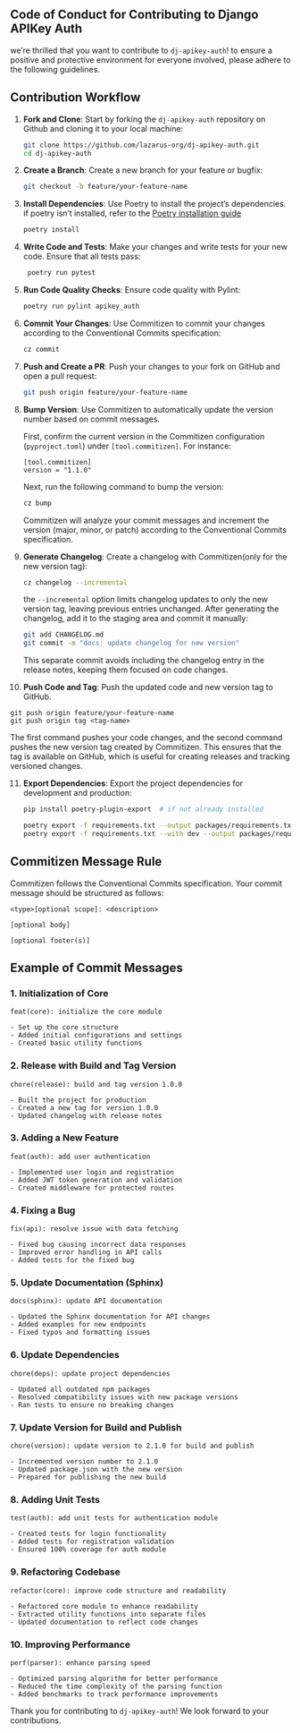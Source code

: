 ## Code of Conduct for Contributing to Django APIKey Auth

we’re thrilled that you want to contribute to `dj-apikey-auth`! to ensure a positive and protective environment for everyone involved, please adhere to the following guidelines.

## Contribution Workflow

1. **Fork and Clone**: Start by forking the `dj-apikey-auth` repository on Github and cloning it to your local machine:
    ```bash
    git clone https://github.com/lazarus-org/dj-apikey-auth.git
    cd dj-apikey-auth
    ```

2. **Create a Branch**: Create a new branch for your feature or bugfix:
    ```bash
    git checkout -b feature/your-feature-name
    ```

3. **Install Dependencies**: Use Poetry to install the project’s dependencies. if poetry isn’t installed, refer to the [Poetry installation guide](https://python-poetry.org/docs/#installation)
    ```bash
    poetry install
    ```

4. **Write Code and Tests**: Make your changes and write tests for your new code. Ensure that all tests pass:
   ```bash
    poetry run pytest
    ```
5. **Run Code Quality Checks**: Ensure code quality with Pylint:
    ```bash
    poetry run pylint apikey_auth
    ```

6. **Commit Your Changes**: Use Commitizen to commit your changes according to the Conventional Commits specification:
    ```bash
    cz commit
    ```

7. **Push and Create a PR**: Push your changes to your fork on GitHub and open a pull request:
    ```bash
    git push origin feature/your-feature-name
    ```

8. **Bump Version**: Use Commitizen to automatically update the version number based on commit messages.

   First, confirm the current version in the Commitizen configuration (`pyproject.toml`) under `[tool.commitizen]`. For instance:
   ```text
   [tool.commitizen]
   version = "1.1.0"
   ```
   Next, run the following command to bump the version:
    ```bash
    cz bump
    ```
   Commitizen will analyze your commit messages and increment the version (major, minor, or patch) according to the Conventional Commits specification.

9. **Generate Changelog**: Create a changelog with Commitizen(only for the new version tag):
    ```bash
    cz changelog --incremental
    ```
    the `--incremental` option limits changelog updates to only the new version tag, leaving previous entries unchanged. After generating the changelog, add it to the staging area and commit it manually:

    ```bash
    git add CHANGELOG.md
    git commit -m "docs: update changelog for new version"
    ```
   This separate commit avoids including the changelog entry in the release notes, keeping them focused on code changes.

10. **Push Code and Tag**: Push the updated code and new version tag to GitHub.

   ```shell
   git push origin feature/your-feature-name
   git push origin tag <tag-name>
   ```
   The first command pushes your code changes, and the second command pushes the new version tag created by Commitizen. This ensures that the tag is available on GitHub, which is useful for creating releases and tracking versioned changes.

11. **Export Dependencies**: Export the project dependencies for development and production:
    ```bash
    pip install poetry-plugin-export  # if not already installed

    poetry export -f requirements.txt --output packages/requirements.txt --without-hashes
    poetry export -f requirements.txt --with dev --output packages/requirements-dev.txt --without-hashes
    ```

## Commitizen Message Rule

Commitizen follows the Conventional Commits specification. Your commit message should be structured as follows:

```
<type>[optional scope]: <description>

[optional body]

[optional footer(s)]
```

## Example of Commit Messages

### 1. Initialization of Core
```
feat(core): initialize the core module

- Set up the core structure
- Added initial configurations and settings
- Created basic utility functions
```

### 2. Release with Build and Tag Version
```
chore(release): build and tag version 1.0.0

- Built the project for production
- Created a new tag for version 1.0.0
- Updated changelog with release notes
```

### 3. Adding a New Feature
```
feat(auth): add user authentication

- Implemented user login and registration
- Added JWT token generation and validation
- Created middleware for protected routes
```

### 4. Fixing a Bug
```
fix(api): resolve issue with data fetching

- Fixed bug causing incorrect data responses
- Improved error handling in API calls
- Added tests for the fixed bug
```

### 5. Update Documentation (Sphinx)
```
docs(sphinx): update API documentation

- Updated the Sphinx documentation for API changes
- Added examples for new endpoints
- Fixed typos and formatting issues
```

### 6. Update Dependencies
```
chore(deps): update project dependencies

- Updated all outdated npm packages
- Resolved compatibility issues with new package versions
- Ran tests to ensure no breaking changes
```

### 7. Update Version for Build and Publish
```
chore(version): update version to 2.1.0 for build and publish

- Incremented version number to 2.1.0
- Updated package.json with the new version
- Prepared for publishing the new build
```

### 8. Adding Unit Tests
```
test(auth): add unit tests for authentication module

- Created tests for login functionality
- Added tests for registration validation
- Ensured 100% coverage for auth module
```

### 9. Refactoring Codebase
```
refactor(core): improve code structure and readability

- Refactored core module to enhance readability
- Extracted utility functions into separate files
- Updated documentation to reflect code changes
```

### 10. Improving Performance
```
perf(parser): enhance parsing speed

- Optimized parsing algorithm for better performance
- Reduced the time complexity of the parsing function
- Added benchmarks to track performance improvements
```

Thank you for contributing to `dj-apikey-auth`! We look forward to your contributions.
